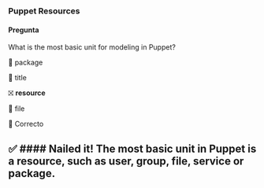 ### Puppet Resources
#### Pregunta

What is the most basic unit for modeling in Puppet?

🔲 package

🔲 title

⛝ **resource**

🔲 file

🔲 Correcto

✅ #### Nailed it! The most basic unit in Puppet is a resource, such as user, group, file, service or package.
---
